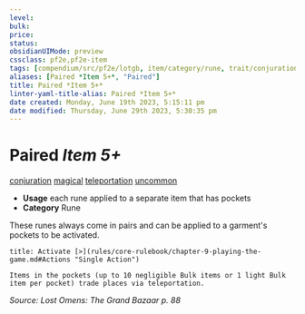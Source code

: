 ```yaml
---
level:
bulk:
price:
status:
obsidianUIMode: preview
cssclass: pf2e,pf2e-item
tags: [compendium/src/pf2e/lotgb, item/category/rune, trait/conjuration, trait/magical, trait/teleportation, trait/uncommon]
aliases: [Paired *Item 5+*, "Paired"]
title: Paired *Item 5+*
linter-yaml-title-alias: Paired *Item 5+*
date created: Monday, June 19th 2023, 5:15:11 pm
date modified: Thursday, June 29th 2023, 5:30:35 pm
---
```


# Paired *Item 5+*

[conjuration](rules/traits/conjuration.md) [magical](rules/traits/magical.md) [teleportation](rules/traits/teleportation.md) [uncommon](rules/traits/uncommon.md)  

- **Usage** each rune applied to a separate item that has pockets
- **Category** Rune

These runes always come in pairs and can be applied to a garment's pockets to be activated.

```ad-embed-ability
title: Activate [>](rules/core-rulebook/chapter-9-playing-the-game.md#Actions "Single Action")

Items in the pockets (up to 10 negligible Bulk items or 1 light Bulk item per pocket) trade places via teleportation.
```

*Source: Lost Omens: The Grand Bazaar p. 88*
